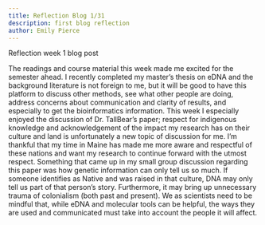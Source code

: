 ```yaml
---
title: Reflection Blog 1/31
description: first blog reflection
author: Emily Pierce
---
```


Reflection week 1 blog post

The readings and course material this week made me excited for the semester ahead.  I recently completed my master’s thesis on eDNA and the background literature is not foreign to me, but it will be good to have this platform to discuss other methods, see what other people are doing, address concerns about communication and clarity of results, and especially to get the bioinformatics information.  This week I especially enjoyed the discussion of Dr. TallBear’s paper; respect for indigenous knowledge and acknowledgement of the impact my research has on their culture and land is unfortunately a new topic of discussion for me.  I’m thankful that my time in Maine has made me more aware and respectful of these nations and want my research to continue forward with the utmost respect.  Something that came up in my small group discussion regarding this paper was how genetic information can only tell us so much.  If someone identifies as Native and was raised in that culture, DNA may only tell us part of that person’s story.  Furthermore, it may bring up unnecessary trauma of colonialism (both past and present).  We as scientists need to be mindful that, while eDNA and molecular tools can be helpful, the ways they are used and communicated must take into account the people it will affect. 
